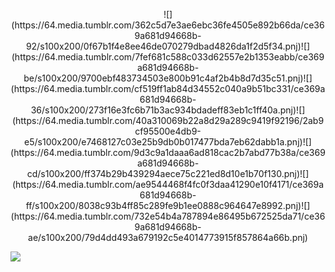 <p align="center">![](https://64.media.tumblr.com/362c5d7e3ae6ebc36fe4505e892b66da/ce369a681d94668b-92/s100x200/0f67b1f4e8ee46de070279dbad4826da1f2d5f34.pnj)![](https://64.media.tumblr.com/7fef681c588c033d62557e2b1353eabb/ce369a681d94668b-be/s100x200/9700ebf483734503e800b91c4af2b4b8d7d35c51.pnj)![](https://64.media.tumblr.com/cf519ff1ab84d34552c040a9b51bc331/ce369a681d94668b-36/s100x200/273f16e3fc6b71b3ac934bdadeff83eb1c1ff40a.pnj)![](https://64.media.tumblr.com/40a310069b22a8d29a289c9419f92196/2ab9cf95500e4db9-e5/s100x200/e7468127c03e25b9db0b017477bda7eb62dabb1a.pnj)![](https://64.media.tumblr.com/9d3c9a1daaa6ad818cac2b7abd77b38a/ce369a681d94668b-cd/s100x200/ff374b29b439294aece75c221ed8d10e1b70f130.pnj)![](https://64.media.tumblr.com/ae9544468f4fc0f3daa41290e10f4171/ce369a681d94668b-ff/s100x200/8038c93b4ff85c289fe9b1ee0888c964647e8992.pnj)![](https://64.media.tumblr.com/732e54b4a787894e86495b672525da71/ce369a681d94668b-ae/s100x200/79d4dd493a679192c5e4014773915f857864a66b.pnj)

![](https://64.media.tumblr.com/3f8e83738c97cb238fabc6bad76cf62b/66f40aa7fc1b0321-13/s2048x3072/83a3c1dcfe5245286679b35be91f638aec568d17.pnj)
